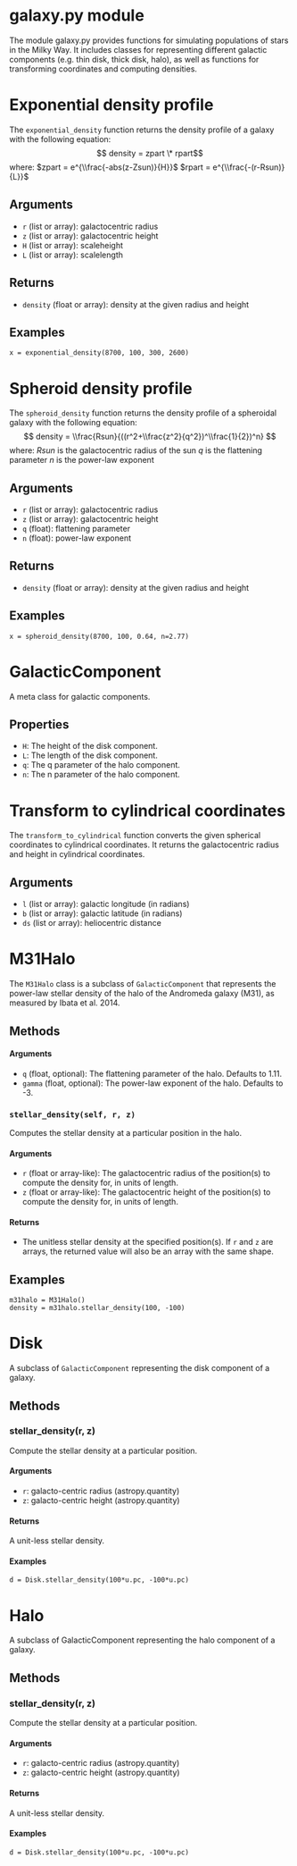 
# galaxy.py module

The module galaxy.py provides functions for simulating populations of stars in the Milky Way. It includes classes for representing different galactic components (e.g. thin disk, thick disk, halo), as well as functions for transforming coordinates and computing densities.

Exponential density profile
===========================

The `exponential_density` function returns the density profile of a galaxy with the following equation: 
$$ density = zpart \* rpart$$ where: $zpart = e^{\\frac{-abs(z-Zsun)}{H}}$ $rpart = e^{\\frac{-(r-Rsun)}{L}}$

Arguments
---------

*   `r` (list or array): galactocentric radius
*   `z` (list or array): galactocentric height
*   `H` (list or array): scaleheight
*   `L` (list or array): scalelength

Returns
-------

*   `density` (float or array): density at the given radius and height

Examples
--------

    x = exponential_density(8700, 100, 300, 2600)
    

Spheroid density profile
========================

The `spheroid_density` function returns the density profile of a spheroidal galaxy with the following equation: $$ density = \\frac{Rsun}{((r^2+\\frac{z^2}{q^2})^\\frac{1}{2})^n} $$ where: $Rsun$ is the galactocentric radius of the sun $q$ is the flattening parameter $n$ is the power-law exponent

Arguments
---------

*   `r` (list or array): galactocentric radius
*   `z` (list or array): galactocentric height
*   `q` (float): flattening parameter
*   `n` (float): power-law exponent

Returns
-------

*   `density` (float or array): density at the given radius and height

Examples
--------

    x = spheroid_density(8700, 100, 0.64, n=2.77)

GalacticComponent
=================

A meta class for galactic components.

Properties
----------

*   `H`: The height of the disk component.
*   `L`: The length of the disk component.
*   `q`: The q parameter of the halo component.
*   `n`: The n parameter of the halo component.


Transform to cylindrical coordinates
====================================

The `transform_to_cylindrical` function converts the given spherical coordinates to cylindrical coordinates. It returns the galactocentric radius and height in cylindrical coordinates.

Arguments
---------

*   `l` (list or array): galactic longitude (in radians)
*   `b` (list or array): galactic latitude (in radians)
*   `ds` (list or array): heliocentric distance



M31Halo
=======

The `M31Halo` class is a subclass of `GalacticComponent` that represents the power-law stellar density of the halo of the Andromeda galaxy (M31), as measured by Ibata et al. 2014.

Methods
-------

#### Arguments

*   `q` (float, optional): The flattening parameter of the halo. Defaults to 1.11.
*   `gamma` (float, optional): The power-law exponent of the halo. Defaults to -3.

### `stellar_density(self, r, z)`

Computes the stellar density at a particular position in the halo.

#### Arguments

*   `r` (float or array-like): The galactocentric radius of the position(s) to compute the density for, in units of length.
*   `z` (float or array-like): The galactocentric height of the position(s) to compute the density for, in units of length.

#### Returns

*   The unitless stellar density at the specified position(s). If `r` and `z` are arrays, the returned value will also be an array with the same shape.

Examples
--------

    m31halo = M31Halo()
    density = m31halo.stellar_density(100, -100)
    

Disk
====

A subclass of `GalacticComponent` representing the disk component of a galaxy.

Methods
-------

### stellar\_density(r, z)

Compute the stellar density at a particular position.

#### Arguments

*   `r`: galacto-centric radius (astropy.quantity)
*   `z`: galacto-centric height (astropy.quantity)

#### Returns

A unit-less stellar density.

#### Examples

    d = Disk.stellar_density(100*u.pc, -100*u.pc)

Halo
====

A subclass of GalacticComponent representing the halo component of a galaxy.

Methods
-------

### stellar\_density(r, z)

Compute the stellar density at a particular position.

#### Arguments

*   `r`: galacto-centric radius (astropy.quantity)
*   `z`: galacto-centric height (astropy.quantity)

#### Returns

A unit-less stellar density.

#### Examples

    d = Disk.stellar_density(100*u.pc, -100*u.pc)